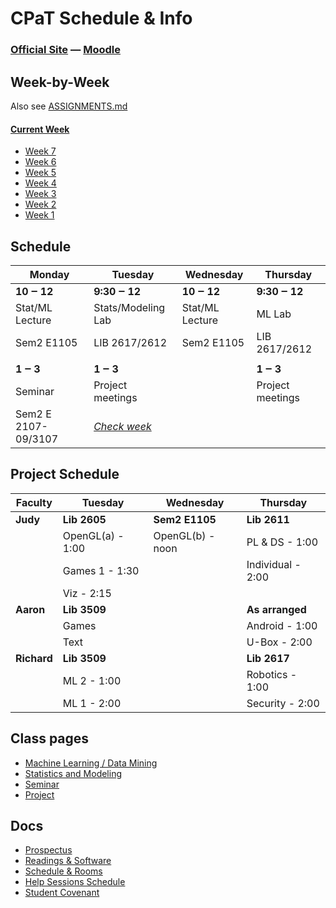 CPaT Schedule & Info
====================

### [Official Site][cpat-blog] —  [Moodle][cpat-moodle]

## Week-by-Week
Also see [ASSIGNMENTS.md][assignments-md]
#### [Current Week][cur-wk]
* [Week 7][wk7]
* [Week 6][wk6]
* [Week 5][wk5]
* [Week 4][wk4]
* [Week 3][wk3]
* [Week 2][wk2]
* [Week 1][wk1]

## Schedule
| Monday                | Tuesday               | Wednesday          | Thursday           |
| --------------------- | --------------------- | ------------------ | ------------------ |
| **10 ‒ 12**           | **9:30 ‒ 12**         | **10 ‒ 12**        | **9:30 ‒ 12**      |
| Stat/ML Lecture       | Stats/Modeling Lab    | Stat/ML Lecture    | ML Lab             |
| Sem2 E1105            | LIB 2617/2612         | Sem2 E1105         | LIB 2617/2612      |
|                       |                       |                    |                    |
| **1 ‒ 3**             | **1 ‒ 3**             |                    | **1 ‒ 3**          |
| Seminar               | Project meetings      |                    | Project meetings   |
| Sem2 E 2107-09/3107   | *[Check week][assignments-md]*|            |                    |

## Project Schedule
| Faculty    | Tuesday          | Wednesday       | Thursday         |
| ---------- | ---------------- | --------------- | -----------------|
|**Judy**    | **Lib 2605**     | **Sem2 E1105**  | **Lib 2611**     |
|            | OpenGL(a) - 1:00 | OpenGL(b) - noon| PL & DS - 1:00   |
|            | Games 1 - 1:30   |                 | Individual - 2:00|
|            | Viz - 2:15       |                 |                  |
|**Aaron**   | **Lib 3509**     |                 | **As arranged**  |
|            | Games            |                 | Android - 1:00   |
|            | Text             |                 | U-Box - 2:00     |
|**Richard** | **Lib 3509**     |                 | **Lib 2617**     |
|            | ML 2 - 1:00      |                 | Robotics - 1:00  |
|            | ML 1 - 2:00      |                 | Security - 2:00  |


## Class pages
* [Machine Learning / Data Mining][ml-page]
* [Statistics and Modeling][st-page]
* [Seminar][sem-page]
* [Project][prj-page]

## Docs
* [Prospectus](http://blogs.evergreen.edu/cpat/files/2013/03/CPaT-prospectus.pdf)
* [Readings & Software](http://blogs.evergreen.edu/cpat/docs/readings-software/)
* [Schedule & Rooms](http://blogs.evergreen.edu/cpat/files/2013/03/CPaT-schedule.pdf)
* [Help Sessions Schedule](http://blogs.evergreen.edu/cpat/files/2013/04/CPaT-help.pdf)
* [Student Covenant](http://blogs.evergreen.edu/cpat/files/2013/03/Student_Covenant.docx)

<!--- Link Directory -->
[cpat-blog]: http://blogs.evergreen.edu/cpat
[cpat-moodle]: https://moodle.evergreen.edu/course/view.php?id=3105
[assignments-md]: https://github.com/pipecork/cpat-spring2013/blob/master/ASSIGNMENTS.md#week-by-week

<!--- Week-by-Week -->
  [cur-wk]: http://blogs.evergreen.edu/cpat/week-7-may-13/
  [wk7]: http://blogs.evergreen.edu/cpat/week-7-may-13/
  [wk6]: http://blogs.evergreen.edu/cpat/week-6-may-6/
  [wk5]: http://blogs.evergreen.edu/cpat/week-5-april-29/
  [wk4]: http://blogs.evergreen.edu/cpat/week-4-april-22/
  [wk3]: http://blogs.evergreen.edu/cpat/week-3-april-15/
  [wk2]: http://blogs.evergreen.edu/cpat/week-2-april-8/
  [wk1]: http://blogs.evergreen.edu/cpat/week-by-week/week-1-april-1/

<!--- Class pages -->
  [ml-page]: http://blogs.evergreen.edu/cpat/stats/
  [st-page]: http://blogs.evergreen.edu/cpat/stats-2/
  [sem-page]: http://blogs.evergreen.edu/cpat/seminar/
  [prj-page]: http://blogs.evergreen.edu/cpat/projects/
